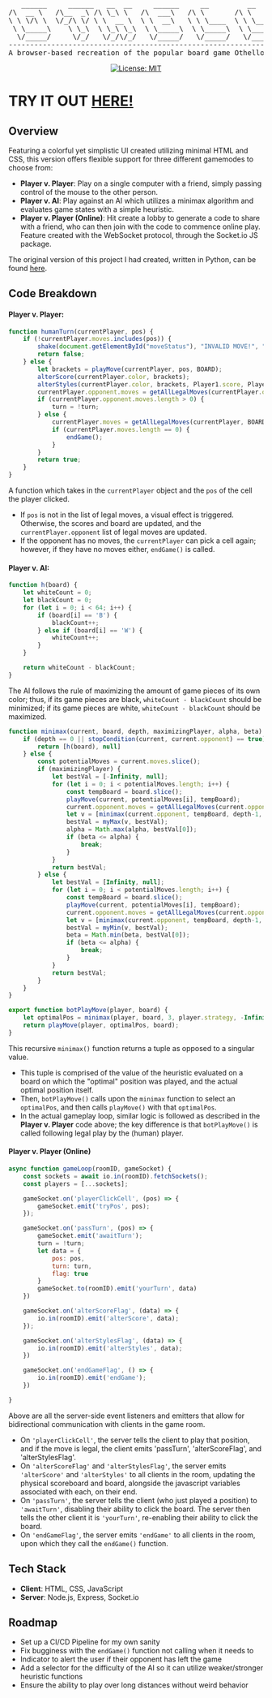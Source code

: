 <div align=center>
<pre>
   ______     ______   __  __     ______     __         __         ______    
/\  __ \   /\__  _\ /\ \_\ \   /\  ___\   /\ \       /\ \       /\  __ \   
\ \ \/\ \  \/_/\ \/ \ \  __ \  \ \  __\   \ \ \____  \ \ \____  \ \ \/\ \  
 \ \_____\    \ \_\  \ \_\ \_\  \ \_____\  \ \_____\  \ \_____\  \ \_____\ 
  \/_____/     \/_/   \/_/\/_/   \/_____/   \/_____/   \/_____/   \/_____/ 
--------------------------------------------------------------------------
A browser-based recreation of the popular board game Othello. 
</pre>
   
[![License: MIT](https://img.shields.io/badge/License-MIT-yellow.svg)](https://opensource.org/licenses/MIT)
</div>

# TRY IT OUT [HERE!](http://104.248.225.13/) #

## Overview ##
Featuring a colorful yet simplistic UI created utilizing minimal HTML and CSS, this version offers flexible support for three different gamemodes to choose from:

- **Player v. Player**: Play on a single computer with a friend, simply passing control of the mouse to the other person.
- **Player v. AI**: Play against an AI which utilizes a minimax algorithm and evaluates game states with a simple heuristic.
- **Player v. Player (Online)**: Hit create a lobby to generate a code to share with a friend, who can then join with the code to commence online play. Feature created with the WebSocket protocol, through the Socket.io JS package.

The original version of this project I had created, written in Python, can be found [here](https://github.com/ishanc312/othelloWithBot).

## Code Breakdown ##
#### Player v. Player: ####
```javascript 
function humanTurn(currentPlayer, pos) {
    if (!currentPlayer.moves.includes(pos)) {
        shake(document.getElementById("moveStatus"), "INVALID MOVE!", "CLICK A SQUARE!");
        return false;
    } else {
        let brackets = playMove(currentPlayer, pos, BOARD);
        alterScore(currentPlayer.color, brackets);
        alterStyles(currentPlayer.color, brackets, Player1.score, Player2.score);
        currentPlayer.opponent.moves = getAllLegalMoves(currentPlayer.opponent, BOARD);
        if (currentPlayer.opponent.moves.length > 0) {
            turn = !turn;
        } else {
            currentPlayer.moves = getAllLegalMoves(currentPlayer, BOARD);
            if (currentPlayer.moves.length == 0) {
                endGame();
            }
        }
        return true;
    }
}
```
A function which takes in the `currentPlayer` object and the `pos` of the cell the player clicked. 
- If `pos` is not in the list of legal moves, a visual effect is triggered. Otherwise, the scores and board are updated, and the `currentPlayer.opponent` list of legal moves are updated.
- If the opponent has no moves, the `currentPlayer` can pick a cell again; however, if they have no moves either, `endGame()` is called. 

#### Player v. AI: ####
```javascript
function h(board) {
    let whiteCount = 0;
    let blackCount = 0;
    for (let i = 0; i < 64; i++) {
        if (board[i] == 'B') {
            blackCount++;
        } else if (board[i] == 'W') {
            whiteCount++;
        }
    }

    return whiteCount - blackCount;
}
```
The AI follows the rule of maximizing the amount of game pieces of its own color; thus, if its game pieces are black, `whiteCount - blackCount` should be minimized; if its game pieces are white, `whiteCount - blackCount` should be maximized.

```javascript
function minimax(current, board, depth, maximizingPlayer, alpha, beta) {
    if (depth == 0 || stopCondition(current, current.opponent) == true) {
        return [h(board), null]
    } else {
        const potentialMoves = current.moves.slice();
        if (maximizingPlayer) {
            let bestVal = [-Infinity, null];
            for (let i = 0; i < potentialMoves.length; i++) {
                const tempBoard = board.slice();
                playMove(current, potentialMoves[i], tempBoard);
                current.opponent.moves = getAllLegalMoves(current.opponent, tempBoard);
                let v = [minimax(current.opponent, tempBoard, depth-1, false, alpha, beta)[0], potentialMoves[i]];
                bestVal = myMax(v, bestVal);
                alpha = Math.max(alpha, bestVal[0]);
                if (beta <= alpha) {
                    break;
                }
            }
            return bestVal;
        } else {
            let bestVal = [Infinity, null];
            for (let i = 0; i < potentialMoves.length; i++) {
                const tempBoard = board.slice();
                playMove(current, potentialMoves[i], tempBoard);
                current.opponent.moves = getAllLegalMoves(current.opponent, tempBoard);
                let v = [minimax(current.opponent, tempBoard, depth-1, true, alpha, beta)[0], potentialMoves[i]];
                bestVal = myMin(v, bestVal);
                beta = Math.min(beta, bestVal[0]);
                if (beta <= alpha) {
                    break;
                }
            }
            return bestVal;
        }
    }
}

export function botPlayMove(player, board) {
    let optimalPos = minimax(player, board, 3, player.strategy, -Infinity, Infinity)[1];
    return playMove(player, optimalPos, board);
}
```
This recursive `minimax()` function returns a tuple as opposed to a singular value.
- This tuple is comprised of the value of the heuristic evaluated on a board on which the "optimal" position was played, and the actual optimal position itself.
- Then, `botPlayMove()` calls upon the `minimax` function to select an `optimalPos`, and then calls `playMove()` with that `optimalPos`.
- In the actual gameplay loop, similar logic is followed as described in the **Player v. Player** code above; the key difference is that `botPlayMove()` is called following legal play by the (human) player. 

#### Player v. Player (Online) ####
```javascript
async function gameLoop(roomID, gameSocket) {
    const sockets = await io.in(roomID).fetchSockets();
    const players = [...sockets];

    gameSocket.on('playerClickCell', (pos) => {
        gameSocket.emit('tryPos', pos);
    });

    gameSocket.on('passTurn', (pos) => {
        gameSocket.emit('awaitTurn');
        turn = !turn;
        let data = {
            pos: pos,
            turn: turn,
            flag: true
        }
        gameSocket.to(roomID).emit('yourTurn', data)
    })

    gameSocket.on('alterScoreFlag', (data) => {
        io.in(roomID).emit('alterScore', data);
    });

    gameSocket.on('alterStylesFlag', (data) => {
        io.in(roomID).emit('alterStyles', data);
    })

    gameSocket.on('endGameFlag', () => {
        io.in(roomID).emit('endGame');
    })

}
```
Above are all the server-side event listeners and emitters that allow for bidirectional communication with clients in the game room.
- On `'playerClickCell'`, the server tells the client to play that position, and if the move is legal, the client emits 'passTurn', 'alterScoreFlag', and 'alterStylesFlag'.
- On `'alterScoreFlag'` and `'alterStylesFlag'`, the server emits `'alterScore'` and `'alterStyles'` to all clients in the room, updating the physical scoreboard and board, alongside the javascript variables associated with each, on their end.
- On `'passTurn'`, the server tells the client (who just played a position) to `'awaitTurn'`, disabling their ability to click the board. The server then tells the other client it is `'yourTurn'`, re-enabling their ability to click the board.
- On `'endGameFlag'`, the server emits `'endGame'` to all clients in the room, upon which they call the `endGame()` function.

## Tech Stack
- **Client**: HTML, CSS, JavaScript
- **Server**: Node.js, Express, Socket.io 

## Roadmap ##
- Set up a CI/CD Pipeline for my own sanity 
- Fix bugginess with the `endGame()` function not calling when it needs to
- Indicator to alert the user if their opponent has left the game 
- Add a selector for the difficulty of the AI so it can utilize weaker/stronger heuristic functions
- Ensure the ability to play over long distances without weird behavior 
